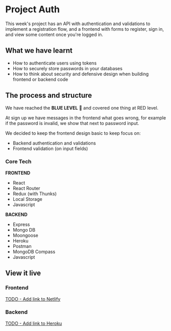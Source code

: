 # Project Auth

This week's project has an API with authentication and validations to implement a registration flow, and a frontend with forms to register, sign in, and view some content once you're logged in.

## What we have learnt

* How to authenticate users using tokens
* How to securely store passwords in your databases
* How to think about security and defensive design when building frontend or backend code

## The process and structure

We have reached the **BLUE LEVEL** 🔵 and covered one thing at RED level.

At sign up we have messages in the frontend what goes wrong, for example if the password is invalid, we show that next to password input.

We decided to keep the frontend design basic to keep focus on:

* Backend authentication and validations 
* Frontend validation (on input fields)  


### Core Tech

**FRONTEND**

* React
* React Router
* Redux (with Thunks)
* Local Storage 
* Javascript

**BACKEND**

* Express
* Mongo DB
* Moongoose
* Heroku
* Postman
* MongoDB Compass
* Javascript

## View it live

### Frontend
[TODO - Add link to Netlify]()

### Backend
[TODO - Add link to Heroku]()